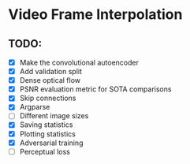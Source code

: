 # Video Frame Interpolation

## TODO:
- [X] Make the convolutional autoencoder
- [X] Add validation split
- [X] Dense optical flow
- [X] PSNR evaluation metric for SOTA comparisons
- [X] Skip connections
- [X] Argparse
- [ ] Different image sizes
- [X] Saving statistics
- [X] Plotting statistics
- [X] Adversarial training
- [ ] Perceptual loss
